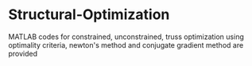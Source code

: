# Structural-Optimization
MATLAB codes for constrained, unconstrained, truss optimization using optimality criteria, newton's method and conjugate gradient method are provided
